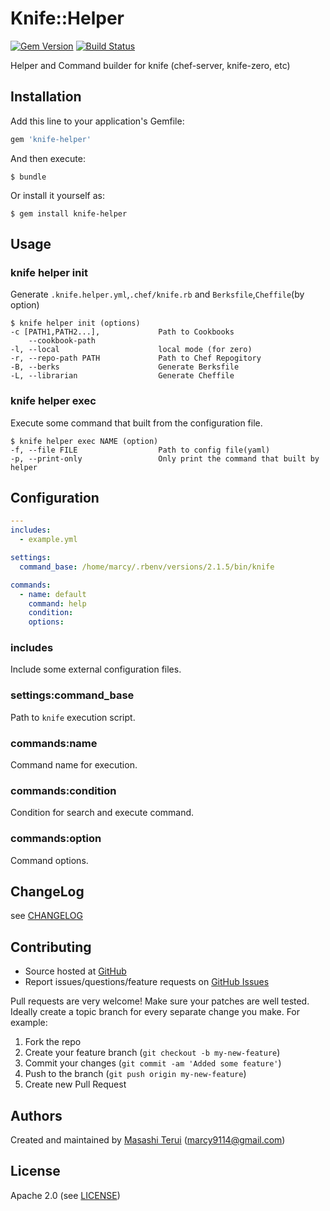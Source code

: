 # Knife::Helper

[![Gem Version](https://badge.fury.io/rb/knife-helper.svg)](http://badge.fury.io/rb/knife-helper) [![Build Status](https://travis-ci.org/marcy-terui/knife-helper.svg?branch=master)](https://travis-ci.org/marcy-terui/knife-helper)

Helper and Command builder for knife (chef-server, knife-zero, etc)

## Installation

Add this line to your application's Gemfile:

```ruby
gem 'knife-helper'
```

And then execute:

    $ bundle

Or install it yourself as:

    $ gem install knife-helper

## Usage

### knife helper init
Generate `.knife.helper.yml`,`.chef/knife.rb` and `Berksfile`,`Cheffile`(by option)

```
$ knife helper init (options)
-c [PATH1,PATH2...],             Path to Cookbooks
    --cookbook-path
-l, --local                      local mode (for zero)
-r, --repo-path PATH             Path to Chef Repogitory
-B, --berks                      Generate Berksfile
-L, --librarian                  Generate Cheffile
```

### knife helper exec
Execute some command that built from the configuration file.

```
$ knife helper exec NAME (option)
-f, --file FILE                  Path to config file(yaml)
-p, --print-only                 Only print the command that built by helper
```

## Configuration

```yaml
---
includes:
  - example.yml

settings:
  command_base: /home/marcy/.rbenv/versions/2.1.5/bin/knife

commands:
  - name: default
    command: help
    condition:
    options:
```

### includes
Include some external configuration files.

### settings:command_base
Path to `knife` execution script.

### commands:name
Command name for execution.  

### commands:condition
Condition for search and execute command.

### commands:option
Command options.

## ChangeLog
see [CHANGELOG](https://github.com/marcy-terui/knife-helper/blob/master/CHANGELOG.md)

## Contributing

* Source hosted at [GitHub][repo]
* Report issues/questions/feature requests on [GitHub Issues][issues]

Pull requests are very welcome! Make sure your patches are well tested.
Ideally create a topic branch for every separate change you make. For
example:

1. Fork the repo
2. Create your feature branch (`git checkout -b my-new-feature`)
3. Commit your changes (`git commit -am 'Added some feature'`)
4. Push to the branch (`git push origin my-new-feature`)
5. Create new Pull Request

## Authors

Created and maintained by [Masashi Terui][author] (<marcy9114@gmail.com>)

## License

Apache 2.0 (see [LICENSE][license])

[author]:           https://github.com/marcy-terui
[issues]:           https://github.com/marcy-terui/knife-helper/issues
[license]:          https://github.com/marcy-terui/knife-helper/blob/master/LICENSE.txt
[repo]:             https://github.com/marcy-terui/knife-helper
